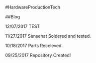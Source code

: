 #HardwareProductionTech

##Blog

12/07/2017
TEST
    
11/27/2017
Sensehat Soldered and tested.
    
10/18/2017
Parts Receieved.
   
09/25/2017
Repository Created!
